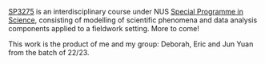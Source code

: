 [SP3275]([url](https://nus-sps.github.io/modules.sp3275/)) is an interdisciplinary course under NUS [Special Programme in Science]([url](https://sps.nus.edu.sg/academic-programme/)), consisting of modelling of scientific phenomena and data analysis components applied to a fieldwork setting. More to come!

This work is the product of me and my group: Deborah, Eric and Jun Yuan from the batch of 22/23.
